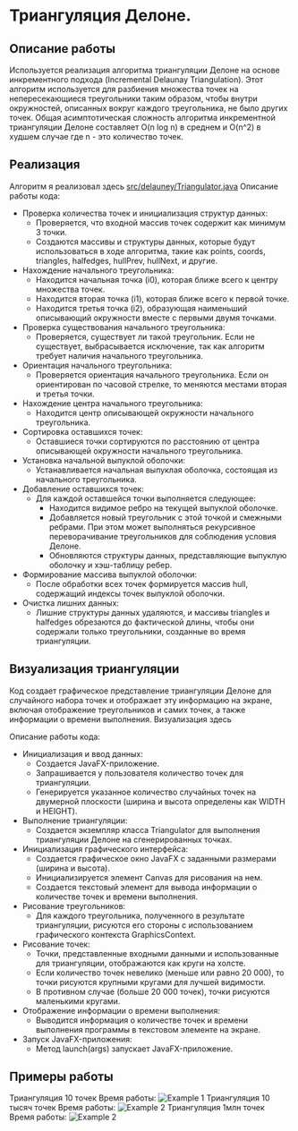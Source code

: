 #  Триангуляция Делоне.

## Описание работы
Используется реализация алгоритма триангуляции Делоне на основе инкрементного подхода (Incremental Delaunay Triangulation). Этот алгоритм используется для разбиения множества точек на непересекающиеся треугольники таким образом, чтобы внутри окружностей, описанных вокруг каждого треугольника, не было других точек.
Общая асимптотическая сложность алгоритма инкрементной триангуляции Делоне составляет O(n log n) в среднем и O(n^2) в худшем случае где n - это количество точек.

## Реализация
Алгоритм я реализовал здесь
[src/delauney/Triangulator.java](https://github.com/Rame7407/DelaunayTriangulation/blob/master/src/delauney/Triangulator.java)
Описание работы кода:
* Проверка количества точек и инициализация структур данных:
  * Проверяется, что входной массив точек содержит как минимум 3 точки.
  * Создаются массивы и структуры данных, которые будут использоваться в ходе       алгоритма, такие как points, coords, triangles, halfedges, hullPrev, hullNext, и другие.
* Нахождение начального треугольника:
  * Находится начальная точка (i0), которая ближе всего к центру множества точек.
  * Находится вторая точка (i1), которая ближе всего к первой точке.
  * Находится третья точка (i2), образующая наименьший описывающий окружности вместе с первыми двумя точками.
* Проверка существования начального треугольника:
  * Проверяется, существует ли такой треугольник. Если не существует, выбрасывается исключение, так как алгоритм требует наличия начального треугольника.
* Ориентация начального треугольника:
  * Проверяется ориентация начального треугольника. Если он ориентирован по часовой стрелке, то меняются местами вторая и третья точки.
* Нахождение центра начального треугольника:
  * Находится центр описывающей окружности начального треугольника.
* Сортировка оставшихся точек:
  * Оставшиеся точки сортируются по расстоянию от центра описывающей окружности начального треугольника.
* Установка начальной выпуклой оболочки:
  * Устанавливается начальная выпуклая оболочка, состоящая из начального треугольника.
* Добавление оставшихся точек:
  * Для каждой оставшейся точки выполняется следующее:
    * Находится видимое ребро на текущей выпуклой оболочке.
    * Добавляется новый треугольник с этой точкой и смежными ребрами. При этом может выполняться рекурсивное переворачивание треугольников для соблюдения условия Делоне.
    * Обновляются структуры данных, представляющие выпуклую оболочку и хэш-таблицу ребер.
* Формирование массива выпуклой оболочки:
  * После обработки всех точек формируется массив hull, содержащий индексы точек выпуклой оболочки.
* Очистка лишних данных:
  * Лишние структуры данных удаляются, и массивы triangles и halfedges обрезаются до фактической длины, чтобы они содержали только треугольники, созданные во время триангуляции.

## Визуализация триангуляции
Код создает графическое представление триангуляции Делоне для случайного набора точек и отображает эту информацию на экране, включая отображение треугольников и самих точек, а также информации о времени выполнения.
Визуализация здесь

Описание работы кода:
* Инициализация и ввод данных:
  * Создается JavaFX-приложение.
  * Запрашивается у пользователя количество точек для триангуляции.
  * Генерируется указанное количество случайных точек на двумерной плоскости (ширина и высота определены как WIDTH и HEIGHT).
* Выполнение триангуляции:
  * Создается экземпляр класса Triangulator для выполнения триангуляции Делоне на сгенерированных точках.
* Инициализация графического интерфейса:
  * Создается графическое окно JavaFX с заданными размерами (ширина и высота).
  * Инициализируется элемент Canvas для рисования на нем.
  * Создается текстовый элемент для вывода информации о количестве точек и времени выполнения.
* Рисование треугольников:
  * Для каждого треугольника, полученного в результате триангуляции, рисуются его стороны с использованием графического контекста GraphicsContext.
* Рисование точек:
  * Точки, представленные входными данными и использованные для триангуляции, отображаются как круги на холсте.
  * Если количество точек невелико (меньше или равно 20 000), то точки рисуются крупными кругами для лучшей видимости.
  * В противном случае (больше 20 000 точек), точки рисуются маленькими кругами.
* Отображение информации о времени выполнения:
  * Выводится информация о количестве точек и времени выполнения программы в текстовом элементе на экране.
* Запуск JavaFX-приложения:
  * Метод launch(args) запускает JavaFX-приложение.

## Примеры работы
Триангуляция 10 точек 
Время работы:
![Example 1](Renders/Example.png "Title")
Триангуляция 10 тысяч точек
Время работы:
![Example 2](Renders/Million%20points.png "Title")
Триангуляция 1млн точек
Время работы:
![Example 2](Renders/Million%20points.png "Title")
